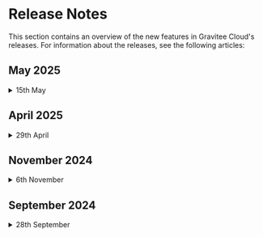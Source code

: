 # Release Notes

This section contains an overview of the new features in Gravitee Cloud's releases. For information about the releases, see the following articles:&#x20;

## May 2025

<details>

<summary>15th May</summary>

## Adding Environments

You can now request more environments to map out your exact organization with Gravitee Cloud. For more information about adding environments to your account, contact Gravitee. To learn more about how to add a new environment after you contacted Gravitee, see [add-environments.md](../guides/add-environments.md "mention").

</details>

## April 2025

<details>

<summary>29th April</summary>

You can now configure Custom Domains for Gravitee-hosted Gateways and the Developer Portal. This feature lets you personalize your infrastructure URLs with your own domain names to provide a consistent branded experience across your entire API ecosystem.

To set up a Custom Domain, select the Gravitee-hosted Gateway you want to personalize from your Dashboard, and then enter your information in the Custom Domain section. You can easily reset your Custom Domain configuration if needed.

For more information, see the [Custom Domains](../guides/custom-domains.md) documentation.

</details>

## November 2024

<details>

<summary>6th November</summary>

## Cloud Hosted Gateways

We’re thrilled to introduce **Cloud Hosted Gateways** for Gravitee Cloud API Management! With Cloud Hosted Gateways, Gravitee takes care of the setup and maintenance for your gateway environments, allowing you to focus on managing your APIs effortlessly.

**Key benefits include:**

* **Automatic Configuration & Scaling**: Gravitee automatically configures and scales gateways in high availability setups, delivering the compute power and resources needed based on your subscription tier.
* **Managed Upgrades**: Gravitee provides automatic patch upgrades, with self-serve feature upgrades available for enhanced control.
* **Dedicated Environments**: Each Cloud hosted gateway is dedicated to an API Management environment of your choice (e.g., Production, Test, Development), ensuring isolation and security across environments.

Deploying a Cloud Hosted Gateway takes just a few minutes. Simply navigate to your Gravitee Cloud Dashboard, select your environment to deploy Cloud hosted gateways for, and Gravitee will handle the rest!

[Read more about deploying Cloud Hosted Gateways here](../guides/gravitee-hosted-gateways.md)

</details>

## September 2024

<details>

<summary>28th September</summary>

## Hybrid Gateways

You can now, in a simple self-serve, manned deploy self-hosted hybrid gateways to your Gravitee Cloud API Management environments.\
\
Configuration will be synced securely from Cloud Gate components, and transactional analytics data will be sent from the gateway to your dedicated analytics index. So it can be viewed in detail in the API Management Control Plane Dashboard.\
\
Read more about the feature [here](../guides/hybrid.md).

</details>

